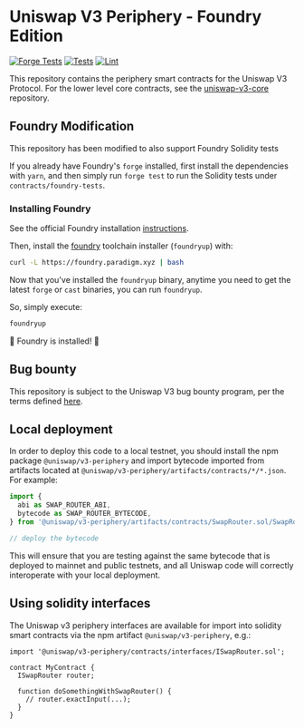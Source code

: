 # Uniswap V3 Periphery - Foundry Edition

[![Forge Tests](https://github.com/gakonst/v3-periphery/workflows/Forge%20Tests/badge.svg)](https://github.com/gakonst/v3-periphery/actions?query=workflow%3AForge%20Tests)
[![Tests](https://github.com/gakonst/v3-periphery/workflows/Tests/badge.svg)](https://github.com/gakonst/v3-periphery/actions?query=workflow%3ATests)
[![Lint](https://github.com/gakonst/v3-periphery/workflows/Lint/badge.svg)](https://github.com/gakonst/v3-periphery/actions?query=workflow%3ALint)

This repository contains the periphery smart contracts for the Uniswap V3 Protocol.
For the lower level core contracts, see the [uniswap-v3-core](https://github.com/Uniswap/v3-core)
repository.

## Foundry Modification

This repository has been modified to also support Foundry Solidity tests

If you already have Foundry's `forge` installed, first install the dependencies with `yarn`, and then simply
run `forge test` to run the Solidity tests under `contracts/foundry-tests`.

### Installing Foundry

See the official Foundry installation [instructions](https://github.com/gakonst/foundry/blob/master/README.md#installation).

Then, install the [foundry](https://github.com/gakonst/foundry) toolchain installer (`foundryup`) with:

```bash
curl -L https://foundry.paradigm.xyz | bash
```

Now that you've installed the `foundryup` binary,
anytime you need to get the latest `forge` or `cast` binaries,
you can run `foundryup`.

So, simply execute:

```bash
foundryup
```

🎉 Foundry is installed! 🎉

## Bug bounty

This repository is subject to the Uniswap V3 bug bounty program,
per the terms defined [here](./bug-bounty.md).

## Local deployment

In order to deploy this code to a local testnet, you should install the npm package
`@uniswap/v3-periphery`
and import bytecode imported from artifacts located at
`@uniswap/v3-periphery/artifacts/contracts/*/*.json`.
For example:

```typescript
import {
  abi as SWAP_ROUTER_ABI,
  bytecode as SWAP_ROUTER_BYTECODE,
} from '@uniswap/v3-periphery/artifacts/contracts/SwapRouter.sol/SwapRouter.json'

// deploy the bytecode
```

This will ensure that you are testing against the same bytecode that is deployed to
mainnet and public testnets, and all Uniswap code will correctly interoperate with
your local deployment.

## Using solidity interfaces

The Uniswap v3 periphery interfaces are available for import into solidity smart contracts
via the npm artifact `@uniswap/v3-periphery`, e.g.:

```solidity
import '@uniswap/v3-periphery/contracts/interfaces/ISwapRouter.sol';

contract MyContract {
  ISwapRouter router;

  function doSomethingWithSwapRouter() {
    // router.exactInput(...);
  }
}

```

